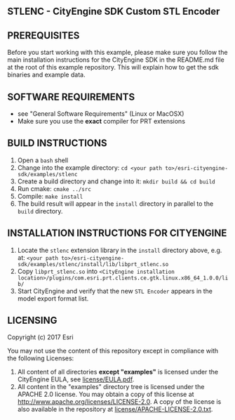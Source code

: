 STLENC - CityEngine SDK Custom STL Encoder
------------------------------------------


PREREQUISITES
-------------

Before you start working with this example, please make sure you follow
the main installation instructions for the CityEngine SDK in the
README.md file at the root of this example repository. This will 
explain how to get the sdk binaries and example data.


SOFTWARE REQUIREMENTS
---------------------

- see "General Software Requirements" (Linux or MacOSX)
- Make sure you use the **exact** compiler for PRT extensions


BUILD INSTRUCTIONS
------------------

1. Open a `bash` shell
1. Change into the example directory: `cd <your path to>/esri-cityengine-sdk/examples/stlenc`
1. Create a build directory and change into it: `mkdir build && cd build`
1. Run cmake: `cmake ../src`
1. Compile: `make install`
1. The build result will appear in the `install` directory in parallel to the `build` directory.


INSTALLATION INSTRUCTIONS FOR CITYENGINE
----------------------------------------

1. Locate the `stlenc` extension library in the `install` directory above, e.g. at:
   `<your path to>/esri-cityengine-sdk/examples/stlenc/install/lib/libprt_stlenc.so`
1. Copy `libprt_stlenc.so` into `<CityEngine installation location>/plugins/com.esri.prt.clients.ce.gtk.linux.x86_64_1.0.0/lib/`
1. Start CityEngine and verify that the new `STL Encoder` appears in the model export format list.


LICENSING
---------

Copyright (c) 2017 Esri

You may not use the content of this repository except in compliance with the following Licenses:
  1. All content of all directories **except "examples"** is licensed under the CityEngine EULA, see [license/EULA.pdf](license/EULA.pdf).
  2. All content in the "examples" directory tree is licensed under the APACHE 2.0 license. You may obtain a copy of this license at http://www.apache.org/licenses/LICENSE-2.0. A copy of the license is also available in the repository at [license/APACHE-LICENSE-2.0.txt](license/APACHE-LICENSE-2.0.txt).
